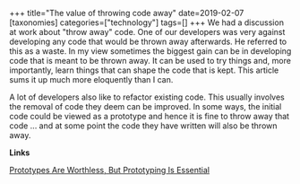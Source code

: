 +++
title="The value of throwing code away"
date=2019-02-07
[taxonomies]
categories=["technology"]
tags=[]
+++
We had a discussion at work about "throw away" code. One of our developers was very against developing any code that would be thrown away afterwards. He referred to this as a waste. In my view sometimes the biggest gain can be in developing code that is meant to be thrown away. It can be used to try things and, more importantly, learn things that can shape the code that is kept. This article sums it up much more eloquently than I can.
<!-- more -->

A lot of developers also like to refactor existing code. This usually involves the removal of code they deem can be improved. In some ways, the initial code could be viewed as a prototype and hence it is fine to throw away that code ... and at some point the code they have written will also be thrown away.

__Links__

[Prototypes Are Worthless, But Prototyping Is Essential](https://www.bennadel.com/blog/3570-prototypes-are-worthless-but-prototyping-is-essential.htm)
